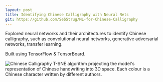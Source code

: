 ```yaml
---
layout: post
title: Identifying Chinese Calligraphy with Neural Nets
git: https://github.com/SebStrug/ML-for-Chinese-Calligraphy
---
```


Explored neural networks and their architectures to identify Chinese calligraphy,
such as convolutional neural networks, generative adversarial networks, transfer learning.

Built using TensorFlow & TensorBoard.

<img src="{{ site.baseurl }}/public/MLCalligraphy.gif" alt="Chinese Calligraphy">
T-SNE algorithm projecting the model's representation of Chinese handwriting into 3D space.
Each colour is a Chinese character written by different authors.
